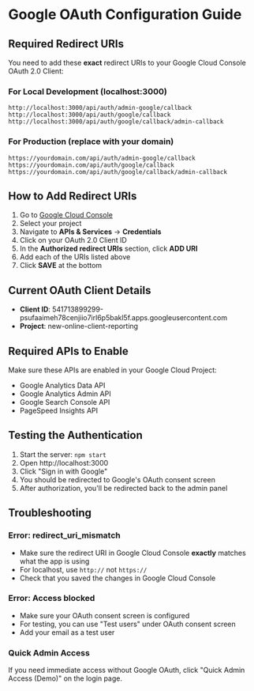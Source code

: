 # Google OAuth Configuration Guide

## Required Redirect URIs

You need to add these **exact** redirect URIs to your Google Cloud Console OAuth 2.0 Client:

### For Local Development (localhost:3000)
```
http://localhost:3000/api/auth/admin-google/callback
http://localhost:3000/api/auth/google/callback
http://localhost:3000/api/auth/google/callback/admin-callback
```

### For Production (replace with your domain)
```
https://yourdomain.com/api/auth/admin-google/callback
https://yourdomain.com/api/auth/google/callback
https://yourdomain.com/api/auth/google/callback/admin-callback
```

## How to Add Redirect URIs

1. Go to [Google Cloud Console](https://console.cloud.google.com/)
2. Select your project
3. Navigate to **APIs & Services** → **Credentials**
4. Click on your OAuth 2.0 Client ID
5. In the **Authorized redirect URIs** section, click **ADD URI**
6. Add each of the URIs listed above
7. Click **SAVE** at the bottom

## Current OAuth Client Details
- **Client ID**: 541713899299-psufaaimeh78cenjiio7irl6p5bakl5f.apps.googleusercontent.com
- **Project**: new-online-client-reporting

## Required APIs to Enable

Make sure these APIs are enabled in your Google Cloud Project:
- Google Analytics Data API
- Google Analytics Admin API
- Google Search Console API
- PageSpeed Insights API

## Testing the Authentication

1. Start the server: `npm start`
2. Open http://localhost:3000
3. Click "Sign in with Google"
4. You should be redirected to Google's OAuth consent screen
5. After authorization, you'll be redirected back to the admin panel

## Troubleshooting

### Error: redirect_uri_mismatch
- Make sure the redirect URI in Google Cloud Console **exactly** matches what the app is using
- For localhost, use `http://` not `https://`
- Check that you saved the changes in Google Cloud Console

### Error: Access blocked
- Make sure your OAuth consent screen is configured
- For testing, you can use "Test users" under OAuth consent screen
- Add your email as a test user

### Quick Admin Access
If you need immediate access without Google OAuth, click "Quick Admin Access (Demo)" on the login page.